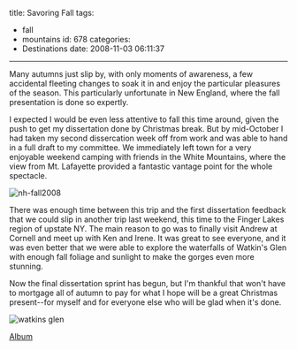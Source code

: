 title: Savoring Fall
tags:
  - fall
  - mountains
id: 678
categories:
  - Destinations
date: 2008-11-03 06:11:37
---

Many autumns just slip by, with only moments of awareness, a few accidental fleeting changes to soak it in and enjoy the particular pleasures of the season. This particularly unfortunate in New England, where the fall presentation is done so expertly.

I expected I would be even less attentive to fall this time around, given the push to get my dissertation done by Christmas break. But by mid-October I had taken my second dissercation week off from work and was able to hand in a full draft to my committee. We immediately left town for a very enjoyable weekend camping with friends in the White Mountains, where the view from Mt. Lafayette provided a fantastic vantage point for the whole spectacle.

![nh-fall2008](http://www.timlindgren.com/whereproject/wp-content/uploads/2008/11/nh-fall2008.jpg "nh-fall2008")

There was enough time between this trip and the first dissertation feedback that we could slip in another trip last weekend, this time to the Finger Lakes region of upstate NY. The main reason to go was to finally visit Andrew at Cornell and meet up with Ken and Irene. It was great to see everyone, and it was even better that we were able to explore the waterfalls of Watkin's Glen with enough fall foliage and sunlight to make the gorges even more stunning.

Now the final dissertation sprint has begun, but I'm thankful that won't have to mortgage all of autumn to pay for what I hope will be a great Christmas present--for myself and for everyone else who will be glad when it's done.

![watkins glen](http://www.timlindgren.com/whereproject/wp-content/uploads/2008/11/watkins-glen.jpg "watkins glen")

[Album ](http://picasaweb.google.com/timlindgren/FingerLakesFall2008#)